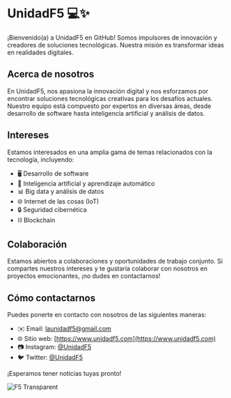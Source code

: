 # UnidadF5 💻✨

¡Bienvenido(a) a UnidadF5 en GitHub! Somos impulsores de innovación y creadores de soluciones tecnológicas. Nuestra misión es transformar ideas en realidades digitales. 

## Acerca de nosotros
En UnidadF5, nos apasiona la innovación digital y nos esforzamos por encontrar soluciones tecnológicas creativas para los desafíos actuales. Nuestro equipo está compuesto por expertos en diversas áreas, desde desarrollo de software hasta inteligencia artificial y análisis de datos.

## Intereses
Estamos interesados en una amplia gama de temas relacionados con la tecnología, incluyendo:

- 🖥️ Desarrollo de software
- 🤖 Inteligencia artificial y aprendizaje automático
- 📊 Big data y análisis de datos
- 🌐 Internet de las cosas (IoT)
- 🔒 Seguridad cibernética
- ⛓️ Blockchain

## Colaboración
Estamos abiertos a colaboraciones y oportunidades de trabajo conjunto. Si compartes nuestros intereses y te gustaría colaborar con nosotros en proyectos emocionantes, ¡no dudes en contactarnos!

## Cómo contactarnos
Puedes ponerte en contacto con nosotros de las siguientes maneras:

- ✉️ Email: [launidadf5@gmail.com](mailto:launidadf5@gmail.com)
- 🌐 Sitio web: [https://www.unidadf5.com](https://www.unidadf5.com)
- 📷 Instagram: [@UnidadF5](https://www.instagram.com/UnidadF5)
- 🐦 Twitter: [@UnidadF5](https://twitter.com/UnidadF5)

¡Esperamos tener noticias tuyas pronto!

![F5 Transparent ](https://github.com/UnidadF5/UnidadF5/assets/135081983/58fdbd5a-7433-480c-9ff3-8d6a0382b95f)

<!---
UnidadF5/UnidadF5 es un repositorio ✨ especial ✨ porque su archivo `README.md` (este archivo) aparece en tu perfil de GitHub.
Puedes hacer clic en el enlace "Preview" para ver tus cambios.
--->
